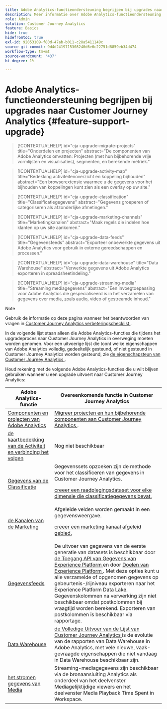 ```yaml
---
title: Adobe Analytics-functieondersteuning begrijpen bij upgrades naar Customer Journey Analytics
description: Meer informatie over Adobe Analytics-functieondersteuning bij upgrades naar Customer Journey Analytics
role: Admin
solution: Customer Journey Analytics
feature: Basics
hide: true
hidefromtoc: true
exl-id: 92053109-f80d-47ab-b011-c28a5411149c
source-git-commit: 9d4d2419715308240d6e6c22751d8859eb34d474
workflow-type: tm+mt
source-wordcount: '437'
ht-degree: 1%

---
```


# Adobe Analytics-functieondersteuning begrijpen bij upgrades naar Customer Journey Analytics {#feature-support-upgrade}

<!-- markdownlint-disable MD034 -->

>[!CONTEXTUALHELP]
>id="cja-upgrade-migrate-projects"
>title="Onderdelen en projecten"
>abstract="De componenten van Adobe Analytics omvatten: Projecten (met hun bijbehorende vrije vormlijsten en visualisaties), segmenten, en berekende metriek."

<!-- markdownlint-enable MD034 -->

<!-- markdownlint-disable MD034 -->

>[!CONTEXTUALHELP]
>id="cja-upgrade-activity-map"
>title="Bedekking activiteitenoverzicht en koppeling bijhouden"
>abstract="Een browserextensie waarmee u de gegevens voor het bijhouden van koppelingen kunt zien als een overlay op uw site."

<!-- markdownlint-enable MD034 -->

<!-- markdownlint-disable MD034 -->

>[!CONTEXTUALHELP]
>id="cja-upgrade-classification"
>title="Classificatiegegevens"
>abstract="Gegevens groeperen of categoriseren als afzonderlijke afmetingen."

<!-- markdownlint-enable MD034 -->

<!-- markdownlint-disable MD034 -->

>[!CONTEXTUALHELP]
>id="cja-upgrade-marketing-channels"
>title="Marketingkanalen"
>abstract="Maak regels die indelen hoe klanten op uw site aankomen."

<!-- markdownlint-enable MD034 -->

<!-- markdownlint-disable MD034 -->

>[!CONTEXTUALHELP]
>id="cja-upgrade-data-feeds"
>title="Gegevensfeeds"
>abstract="Exporteer onbewerkte gegevens uit Adobe Analytics voor gebruik in externe gereedschappen en processen."

<!-- markdownlint-enable MD034 -->

<!-- markdownlint-disable MD034 -->

>[!CONTEXTUALHELP]
>id="cja-upgrade-data-warehouse"
>title="Data Warehouse"
>abstract="Verwerkte gegevens uit Adobe Analytics exporteren in spreadsheetindeling."

<!-- markdownlint-enable MD034 -->

<!-- markdownlint-disable MD034 -->

>[!CONTEXTUALHELP]
>id="cja-upgrade-streaming-media"
>title="Streaming mediagegevens"
>abstract="Een invoegtoepassing voor Adobe Analytics die gespecialiseerd is in het verzamelen van gegevens over media, zoals audio, video of gestreamde inhoud."

<!-- markdownlint-enable MD034 -->

>[!NOTE]
> 
>Gebruik de informatie op deze pagina wanneer het beantwoorden van vragen in [ Customer Journey Analytics verbeteringschecklist ](https://gigazelle.github.io/cja-ttv/).

In de volgende lijst staan alleen die Adobe Analytics-functies die tijdens het upgradeproces naar Customer Journey Analytics in overweging moeten worden genomen. Voor een uitvoerige lijst die toont welke eigenschappen van Adobe Analytics volledig, gedeeltelijk gesteund, of niet gesteund in Customer Journey Analytics worden gesteund, zie [ de eigenschapsteun van Customer Journey Analytics ](/help/getting-started/aa-vs-cja/cja-aa.md).

Houd rekening met de volgende Adobe Analytics-functies die u wilt blijven gebruiken wanneer u een upgrade uitvoert naar Customer Journey Analytics:

| Adobe Analytics-functie | Overeenkomende functie in Customer Journey Analytics |
|---------|----------|
| [ Componenten en projecten van Adobe Analytics ](https://experienceleague.adobe.com/en/docs/analytics/analyze/analysis-workspace/build-workspace-project/freeform-overview) | [ Migreer projecten en hun bijbehorende componenten aan Customer Journey Analytics ](https://experienceleague.adobe.com/en/docs/analytics/admin/admin-tools/component-migration/prepare-component-migration). |
| [ de kaartbedekking van de Activiteit en verbinding het volgen ](https://experienceleague.adobe.com/en/docs/analytics/analyze/activity-map/overview) | Nog niet beschikbaar |
| [ Gegevens van de Classificatie ](https://experienceleague.adobe.com/en/docs/analytics/components/classifications/c-classifications) | Gegevenssets opzoeken zijn de methode voor het classificeren van gegevens in Customer Journey Analytics.<p>[ creeer een raadplegingsdataset voor elke dimensie die classificatiegegevens bevat.](/help/getting-started/cja-upgrade/cja-upgrade-dataset-lookup.md)</p> |
| [ de Kanalen van de Marketing ](https://experienceleague.adobe.com/en/docs/analytics/components/marketing-channels/c-getting-started-mchannel) | Afgeleide velden worden gemaakt in een gegevensweergave. <p>[ creeer een marketing kanaal afgeleid gebied.](/help/getting-started/cja-upgrade/cja-upgrade-marketing-channel.md)</p> |
| [Gegevensfeeds](https://experienceleague.adobe.com/en/docs/analytics/export/analytics-data-feed/data-feed-overview) | De uitvoer van gegevens van de eerste generatie van datasets is beschikbaar door [ de Toegang API van Gegevens van Experience Platform ](https://experienceleague.adobe.com/docs/experience-platform/data-access/api.html) en door [ Doelen van Experience Platform ](https://experienceleague.adobe.com/docs/experience-platform/destinations/ui/activate/export-datasets.html). Met deze opties kunt u alle verzamelde of opgenomen gegevens op gebeurtenis-/rijniveau exporteren naar het Experience Platform Data Lake. Gegevenskolommen na verwerking zijn niet beschikbaar omdat postkolommen bij vraagtijd worden berekend. Exporteren van postkolommen is beschikbaar via rapportage. |
| [Data Warehouse](https://experienceleague.adobe.com/en/docs/analytics/export/data-warehouse/data-warehouse) | [ de Volledige Uitvoer van de Lijst van Customer Journey Analytics ](/help/analysis-workspace/export/export-cloud.md) is de evolutie van de rapporten van Data Warehouse in Adobe Analytics, met vele nieuwe, vaak-gevraagde eigenschappen die niet vandaag in Data Warehouse beschikbaar zijn. |
| [ het stromen gegevens van Media ](https://experienceleague.adobe.com/en/docs/media-analytics/using/media-overview) | Streaming-mediagegevens zijn beschikbaar via de bronaansluiting Analytics als onderdeel van het deelvenster Mediagelijktijdige viewers en het deelvenster Media Playback Time Spent in Workspace. |
